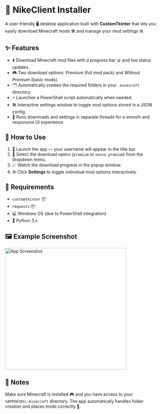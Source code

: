<h1>🧩 NikeClient Installer</h1>

<p>A user-friendly 🖥️ desktop application built with <strong>CustomTkinter</strong> that lets you easily download Minecraft mods 🛠️ and manage your mod settings ⚙️.</p>

<h2>✨ Features</h2>
<ul>
  <li>⬇️ Download Minecraft mod files with a progress bar 📊 and live status updates.</li>
  <li>🎮 Two download options: <em>Premium</em> (full mod pack) and <em>Without Premium</em> (basic mods).</li>
  <li>🗂️ Automatically creates the required folders in your <code>.minecraft</code> directory.</li>
  <li>⚡ Launches a PowerShell script automatically when needed.</li>
  <li>🛠️ Interactive settings window to toggle mod options stored in a JSON config.</li>
  <li>🧵 Runs downloads and settings in separate threads for a smooth and responsive UI experience.</li>
</ul>

<h2>📌 How to Use</h2>
<ol>
  <li>🚀 Launch the app — your username will appear in the title bar.</li>
  <li>🎯 Select the download option (<code>premium</code> or <code>senza premium</code>) from the dropdown menu.</li>
  <li>📈 Watch the download progress in the popup window.</li>
  <li>⚙️ Click <strong>Settings</strong> to toggle individual mod options interactively.</li>
</ol>

<h2>🧰 Requirements</h2>
<ul>
  <li><code>customtkinter</code> 📦</li>
  <li><code>requests</code> 📦</li>
  <li>💻 Windows OS (due to PowerShell integration)</li>
  <li>🐍 Python 3.x</li>
</ul>

<h2>🖼️ Example Screenshot</h2>
<img src="https://i.imgur.com/2SGaM4e_d.webp?maxwidth=760&fidelity=grand" alt="App Screenshot" width="400"/>

<h2>📝 Notes</h2>
<p>Make sure Minecraft is installed 🎮 and you have access to your <code>%APPDATA%\.minecraft</code> directory. The app automatically handles folder creation and places mods correctly 📂.</p>
